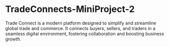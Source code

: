 # TradeConnects-MiniProject-2
Trade Connect is a modern platform designed to simplify and streamline global trade and commerce. It connects buyers, sellers, and traders in a seamless digital environment, fostering collaboration and boosting business growth.
